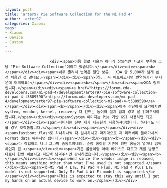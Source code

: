 ```yaml
---
layout: post
title: 'arter97 Pie Software Collection for the Mi Pad 4'
author: 'arter97'
categories: Xiaomi
tags:
- Xiaomi
- Device
- Custom
- 
---
```



<script> location.href='https://cafe.naver.com/develoid/843809' ; </script>


















						<div><span>이름 뭘로 지을까 하다가 창의적인 사고가 부족해 그냥 "Pie Software Collection"이라고 했습니다.</span></div><div><span><b></span></div><div><span>너무 졸려서 번역은 일단 보류.. XDA 글 5,000자 넘게 쓴건 처음인 것 같네요.</span></div><div><span>(하.. 꼭 배포하고나면 번역하기가 무서운데 어떡하죠)</span></div><div><span><b></span></div><div><span>XDA 링크입니다.</span></div><div><span><a href="https://forum.xda-developers.com/mi-pad-4/development/arter97-pie-software-collection-mi-pad-4-t3889590">https://forum.xda-developers.com/mi-pad-4/development/arter97-pie-software-collection-mi-pad-4-t3889590</a></span></div><div><span><b></span></div><div><span>아주 간단하게 요약하자면 system, vendor, kernel, recovery 다 건드는 놈이라 설치 법과 경고 잘 읽어주셔야합니다.</span></div><div><span>System 이미지는 Pie 기반 GSI 사용하면 되고</span></div><div><span>나머지는 전부 제가 제공한거 사용하셔야합니다. 하나라도 다를 경우 오작동합니다.</span></div><div><span><b></span></div><div><span>fastboot flash로 하나하나씩 다 설치하시고 마지막으로 제 리커버리 들어가셔서 Format data 해주시면 됩니다.</span></div><div><span><b></span></div><div><span>다 작업하고 나니 그나마 숨통트이네요. 순정 롬이랑 기존에 있던 롬들이 얼마나 끔찍하던지 원.</span></div><div><span>기존 롬들이랑 아예 베이스도 다르고 개발 방향도 다르니 한번 써보시고 피드백 남겨주시면 감사하겠습니다.</span></div><div><span><b></span></div><div><div><span>And since the vendor image is rebased, this means anything other than what I’ve used is not supported.</span></div><div><span><b>Mi Pad 4 LTE, Mi Pad 4 Plus, Mi Pad 4 Plus LTE model is not supported. Only Mi Pad 4 Wi-Fi model is supported.</b></span></div><div><span>This is expected to stay this way until I get my hands on an actual device to work on.</span></div></div>
